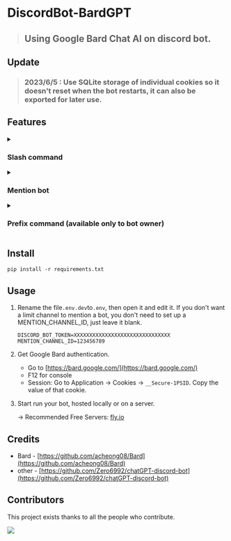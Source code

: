 # DiscordBot-BardGPT
> ## Using Google Bard Chat AI on discord bot.

## Update
> ### 2023/6/5 : Use SQLite storage of individual cookies so it doesn't reset when the bot restarts, it can also be exported for later use.

## Features

<details>
   <summary>
   
   ### Slash command

   </summary>
   
> ### will create a personal conversation for each user.
   
* cookies setting(use personal Google Bard Cookies): `/bard_cookies [choice]`
  
  ![setting](https://i.imgur.com/Q5HS6SW.png)
  
   
* Bard: `/bard [message]`
  
  >**Warning** : Only up to 10 pictures will be displayed.

  ![Bard](https://i.imgur.com/cgIMRvw.png)
  
</details>

<details>
   <summary>
   
   ### Mention bot

   </summary>

> ### same feature as the slash command, but this will reply all user messages.

* Same as use `/bard`,

  ![mention1](https://i.imgur.com/0jAhbgY.png)

</details>

<details>
   <summary>
   
   ### Prefix command (available only to bot owner)

   </summary>
 
 > ### bot owner setting.
   
 * `!bardunload [file_name_in_cogs_folder]`: Disable command from the specified file.
 * `!bardload [file_name_in_cogs_folder]`: Enable the command from the specified file.
 
   ![load & unload](https://i.imgur.com/opjDBn9.png)
  
 * `!bardclean`: Empty discord_bot.log file.
 * `!bardgetLog`: Get discord_bot.log file. Real-time tracking of the bot's operating status.
   
   ![getLog](https://i.imgur.com/LHX4yWV.png)
 
 * `!bardgetdb`: Export Bard_id.db file
   
    ![getdb](https://i.imgur.com/fgW7rPO.png)
   
 * `!bardupload [__Secure-1PSID]`: Set default __Secure-1PSID.
 
   ![upload](https://i.imgur.com/ef2oPTh.png)
   
</details>

## Install
```
pip install -r requirements.txt
```

## Usage
1. Rename the file`.env.dev`to`.env`, then open it and edit it. If you don't want a limit channel to mention a bot, you don't need to set up a MENTION_CHANNEL_ID, just leave it blank.
   ```
   DISCORD_BOT_TOKEN=XXXXXXXXXXXXXXXXXXXXXXXXXXXXXXX
   MENTION_CHANNEL_ID=123456789
   ```
   
2. Get Google Bard authentication.
   * Go to [https://bard.google.com/](https://bard.google.com/)
   * F12 for console
   * Session: Go to Application → Cookies → `__Secure-1PSID`. Copy the value of that cookie.

4. Start run your bot, hosted locally or on a server.

   -> Recommended Free Servers: [fly.io](https://fly.io/)

## Credits
* Bard - [https://github.com/acheong08/Bard](https://github.com/acheong08/Bard)
* other - [https://github.com/Zero6992/chatGPT-discord-bot](https://github.com/Zero6992/chatGPT-discord-bot)

## Contributors

This project exists thanks to all the people who contribute.

 <a href="https://github.com/FuseFairy/DiscordBot-BradGPT/graphs/contributors">
  <img src="https://contrib.rocks/image?repo=FuseFairy/DiscordBot-BardGPT" />
 </a>
